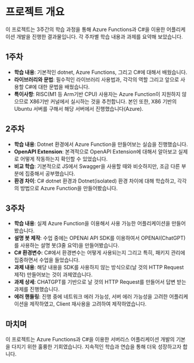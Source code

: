 # 프로젝트 개요

이 프로젝트는 3주간의 학습 과정을 통해 Azure Functions과 C#을 이용한 어플리케이션 개발을 진행한 결과물입니다. 각 주차별 학습 내용과 과제를 요약해 보았습니다.

## 1주차

- **학습 내용**: 기본적인 dotnet, Azure Functions, 그리고 C#에 대해서 배웠습니다.
- **라이브러리와 문법**: 필수적인 라이브러리 사용법과, 각각의 역할 그리고 앞으로 사용할 C#에 대한 문법을 배웠습니다.
- **특이사항**: RISC(M1 등 Arm기반 CPU) 사용자는 Azure Function이 지원하지 않으므로 X86기반 커널에서 실시하는 것을 추천합니다. 본인 또한, X86 기반의 Ubuntu 서버를 구해서 해당 서버에서 진행했습니다(Azure).

## 2주차

- **학습 내용**: Dotnet 환경에서 Azure Function을 만들어보는 실습을 진행했습니다.
- **OpenAPI Extension**: 본격적으로 OpenAPI Extension에 대해서 알아보고 실제로 어떻게 작동하는지 확인할 수 있었습니다.
- **비교 학습**: 기본적으로 JS에서 Swagger을 사용할 때와 비슷하지만, 조금 다른 부분에 집중해서 공부했습니다.
- **환경 차이**: C# dotnet 환경과 Dotnet(isolated) 환경 차이에 대해 학습하고, 각각의 방법으로 Azure Function을 만들어봤습니다.

## 3주차

- **학습 내용**: 실제 Azure Function을 이용해서 사용 가능한 어플리케이션을 만들어봤습니다.
- **설명 봇 제작**: 수업 중에는 OPENAI API SDK를 이용하여서 OPENAI(ChatGPT)를 사용하는 설명 봇(3줄 요약)을 만들어봤습니다.
- **C# 환경변수**: C#에서 환경변수는 어떻게 사용되는지 그리고 특히, 패키지 관리에 집중하면서 수업을 들었습니다.
- **과제 내용**: 해당 내용을 SDK를 사용하지 않는 방식으로(날 것의 HTTP Request 제작) 만들어보는 것이 과제였습니다.
- **과제 상세**: CHATGPT를 기반으로 날 것의 HTTP Request를 만들어서 답변 받는 과제를 진행했습니다.
- **에러 핸들링**: 진행 중에 네트워크 에러 가능성, 서버 에러 가능성을 고려한 어플리케이션을 제작하였고, Client 재사용을 고려하여 제작하였습니다.

## 마치며

이 프로젝트는 Azure Functions과 C#을 이용한 서버리스 어플리케이션 개발의 기본을 다지기 위한 훌륭한 기회였습니다. 지속적인 학습과 연습을 통해 더욱 성장하고자 합니다.
